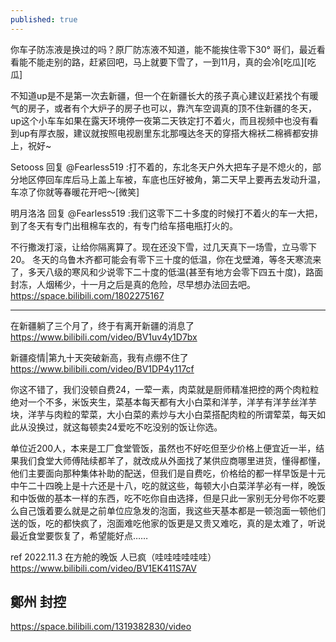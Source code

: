 ```yaml
---
published: true
---
```

你车子防冻液是换过的吗？原厂防冻液不知道，能不能挨住零下30°
哥们，最近看看能不能走别的路，赶紧回吧，马上就要下雪了，一到11月，真的会冷[吃瓜][吃瓜]

不知道up是不是第一次去新疆，但一个在新疆长大的孩子真心建议赶紧找个有暖气的房子，或者有个大炉子的房子也可以，靠汽车空调真的顶不住新疆的冬天，up这个小车车如果在露天环境停一夜第二天铁定打不着火，而且视频中也没有看到up有厚衣服，建议就按照电视剧里东北那嘎达冬天的穿搭大棉袄二棉裤都安排上，祝好~

Setooss
回复 @Fearless519 :打不着的，东北冬天户外大把车子是不熄火的，部分地区停回车库后马上盖上车被，车底也压好被角，第二天早上要再去发动升温，车凉了你就等春暖花开吧～[微笑]

明月洛洛
回复 @Fearless519 :我们这零下二十多度的时候打不着火的车一大把，到了冬天有专门出租棉车衣的，有专门给车搭电瓶打火的。

不行撒泼打滚，让给你隔离算了。现在还没下雪，过几天真下一场雪，立马零下20。
冬天的乌鲁木齐都可能会有零下三十度的低温，你在戈壁滩，等冬天寒流来了，多天八级的寒风和少说零下二十度的低温(甚至有地方会零下四五十度)，路面封冻，人烟稀少，十一月之后是真的危险，尽早想办法回去吧。
  https://space.bilibili.com/1802275167

---

在新疆躺了三个月了，终于有离开新疆的消息了
  https://www.bilibili.com/video/BV1uv4y1D7bx
  
新疆疫情|第九十天突破新高，我有点绷不住了
  https://www.bilibili.com/video/BV1DP4y117cf
  
你这不错了，我们没顿自费24，一荤一素，肉菜就是厨师精准把控的两个肉粒粒绝对一个不多，米饭夹生，菜基本每天都有大小白菜和洋芋，洋芋有洋芋丝洋芋块，洋芋与肉粒的荤菜，大小白菜的素炒与大小白菜搭配肉粒的所谓荤菜，每天如此从没换过，就这每顿卖24爱吃不吃没别的饭让你选。

单位近200人，本来是工厂食堂管饭，虽然也不好吃但至少价格上便宜近一半，结果我们食堂大师傅陆续都羊了，就改成从外面找了某供应商哪里进货，懂得都懂，他们主要面向那种集体补助的配送，但我们是自费吃，价格给的都一样早饭是十元中午二十四晚上是十六还是十八，吃的就这些，每顿大小白菜洋芋必有一样，晚饭和中饭做的基本一样的东西，吃不吃你自由选择，但是只此一家别无分号你不吃要么自己饿着要么就是之前单位应急发的泡面，我这些天基本都是一顿泡面一顿他们送的饭，吃的都快疯了，泡面难吃他家的饭更是又贵又难吃，真的是太难了，听说最近食堂要恢复了，希望能好点……

ref
2022.11.3 在方舱的晚饭 人已疯（哇哇哇哇哇哇）
  https://www.bilibili.com/video/BV1EK411S7AV
  
## 鄭州 封控
https://space.bilibili.com/1319382830/video

